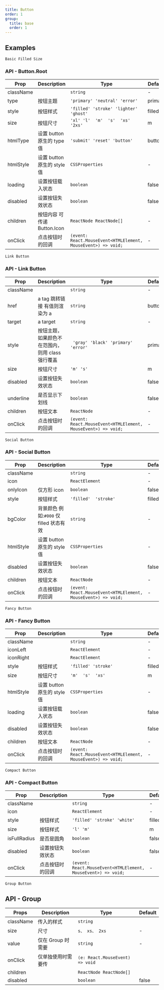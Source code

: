 ```yaml
---
title: Button
order: 1
group:
  title: base
  order: 1
---
```


## Examples

<code src="./demo/basic.tsx">Basic Filled Size</code>

### API - Button.Root

| Prop      | Description                 | Type                                                          | Default |
| --------- | --------------------------- | ------------------------------------------------------------- | ------- |
| className |                             | `string`                                                      | -       |
| type      | 按钮主题                    | `'primary' 'neutral' 'error'`                                 | primary |
| style     | 按钮样式                    | `'filled' 'stroke' 'lighter' 'ghost'`                         | filled  |
| size      | 按钮尺寸                    | `'xl' 'l'  'm'  's'  'xs'  '2xs'`                             | m       |
| htmlType  | 设置 button 原生的 type 值  | `'submit' 'reset' 'button'`                                   | button  |
| htmlStyle | 设置 button 原生的 style 值 | `CSSProperties`                                               | -       |
| loading   | 设置按钮载入状态            | `boolean`                                                     | false   |
| disabled  | 设置按钮失效状态            | `boolean`                                                     | false   |
| children  | 按钮内容 可传递 Button.Icon | `ReactNode ReactNode[]`                                       | -       |
| onClick   | 点击按钮时的回调            | `(event: React.MouseEvent<HTMLElement, MouseEvent>) => void;` | -       |

<code src="./demo/link.tsx">Link Button </code>

### API - Link Button

| Prop      | Description                                       | Type                                                          | Default |
| --------- | ------------------------------------------------- | ------------------------------------------------------------- | ------- |
| className |                                                   | `string`                                                      | -       |
| href      | a tag 跳转链接 有值则渲染为 a                     | `string`                                                      | button  |
| target    | a target                                          | `string`                                                      | -       |
| style     | 按钮主题，如果颜色不在范围内，则用 class 强行覆盖 | ` 'gray' 'black' 'primary' 'error'`                           | primary |
| size      | 按钮尺寸                                          | `'m' 's'`                                                     | m       |
| disabled  | 设置按钮失效状态                                  | `boolean`                                                     | false   |
| underline | 是否显示下划线                                    | `boolean`                                                     | false   |
| children  | 按钮文本                                          | `ReactNode`                                                   | -       |
| onClick   | 点击按钮时的回调                                  | `(event: React.MouseEvent<HTMLElement, MouseEvent>) => void;` | -       |

<code src="./demo/social.tsx">Social Button </code>

### API - Social Button

| Prop      | Description                             | Type                                                          | Default |
| --------- | --------------------------------------- | ------------------------------------------------------------- | ------- |
| className |                                         | `string`                                                      | -       |
| icon      |                                         | `ReactElement`                                                | -       |
| onlyIcon  | 仅方形 icon                             | `boolean`                                                     | false   |
| style     | 按钮样式                                | `'filled'  'stroke'`                                          | filled  |
| bgColor   | 背景颜色 例如:`#000` 仅 filled 状态有效 | `string `                                                     | -       |
| htmlStyle | 设置 button 原生的 style 值             | `CSSProperties`                                               | -       |
| disabled  | 设置按钮失效状态                        | `boolean`                                                     | false   |
| children  | 按钮文本                                | `ReactNode`                                                   | -       |
| onClick   | 点击按钮时的回调                        | `(event: React.MouseEvent<HTMLElement, MouseEvent>) => void;` | -       |

<code src="./demo/fancy.tsx">Fancy Button </code>

### API - Fancy Button

| Prop      | Description                 | Type                                                          | Default |
| --------- | --------------------------- | ------------------------------------------------------------- | ------- |
| className |                             | `string`                                                      | -       |
| iconLeft  |                             | `ReactElement`                                                | -       |
| iconRight |                             | `ReactElement`                                                | -       |
| style     | 按钮样式                    | `'filled' 'stroke' `                                          | filled  |
| size      | 按钮尺寸                    | `'m'  's'  'xs' `                                             | m       |
| htmlStyle | 设置 button 原生的 style 值 | `CSSProperties`                                               | -       |
| loading   | 设置按钮载入状态            | `boolean`                                                     | false   |
| disabled  | 设置按钮失效状态            | `boolean`                                                     | false   |
| children  | 按钮文本                    | `ReactNode`                                                   | -       |
| onClick   | 点击按钮时的回调            | `(event: React.MouseEvent<HTMLElement, MouseEvent>) => void;` | -       |

<code src="./demo/compact.tsx">Compact Button </code>

### API - Compact Button

| Prop         | Description      | Type                                                          | Default |
| ------------ | ---------------- | ------------------------------------------------------------- | ------- |
| className    |                  | `string`                                                      | -       |
| icon         |                  | `ReactElement`                                                | -       |
| style        | 按钮样式         | `'filled' 'stroke' 'white' `                                  | filled  |
| size         | 按钮样式         | `'l' 'm' `                                                    | m       |
| isFullRadius | 是否是圆角       | `boolean`                                                     | false   |
| disabled     | 设置按钮失效状态 | `boolean`                                                     | false   |
| onClick      | 点击按钮时的回调 | `(event: React.MouseEvent<HTMLElement, MouseEvent>) => void;` | -       |

<code src="./demo/group.tsx">Group Button</code>

## API - Group

| Props     | Description        | Type                            | Default |
| --------- | ------------------ | ------------------------------- | ------- |
| className | 传入的样式         | `string`                        |         |
| size      | 尺寸               | `s、 xs、 2xs `                 | -       |
| value     | 仅在 Group 时需要  | `string `                       | -       |
| onClick   | 仅单独使用时需要传 | `(e: React.MouseEvent) => void` |         |
| children  |                    | `ReactNode ReactNode[]`         |         |
| disabled  |                    | `boolean`                       | false   |
